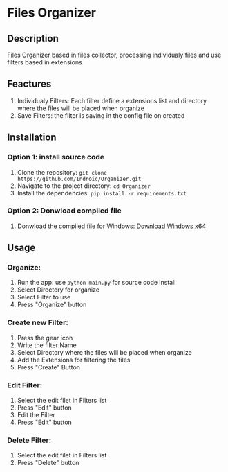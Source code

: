 # Files Organizer 

## Description

Files Organizer based in files collector, processing individualy files and use filters based in extensions

## Feactures

1. Individualy Filters: Each filter define a extensions list and directory where the files will be placed when organize
2. Save Filters: the filter is saving in the config file on created


## Installation

### Option 1: install source code

1. Clone the repository: `git clone https://github.com/Indroic/Organizer.git`
2. Navigate to the project directory: `cd Organizer`
3. Install the dependencies: `pip install -r requirements.txt`

### Option 2: Donwload compiled file

1. Donwload the compiled file for Windows: [Download Windows x64](https://github.com/indroic/Organizer/raw/main/compile/Files_Organizer_x64.exe)

## Usage
### Organize:
1. Run the app: use `python main.py` for source code install
2. Select Directory for organize
3. Select Filter to use
4. Press "Organize" button

### Create new Filter:
1. Press the gear icon 
2. Write the filter Name
3. Select Directory where the files will be placed when organize
4. Add the Extensions for filtering the files
5. Press "Create" Button

### Edit Filter:
1. Select the edit filet in Filters list
2. Press "Edit" button
3. Edit the Filter
4. Press "Edit" button

### Delete Filter:
1. Select the edit filet in Filters list
2. Press "Delete" button
